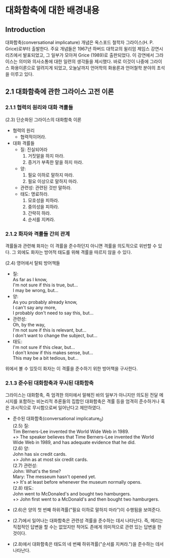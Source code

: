 # 대화함축에 대한 배경내용

## Introduction
대화함축(conversational implicature) 개념은 옥스포드 철학자 그라이스(H. P. Grice)로부터 출발한다. 주요 개념들은 1967년 하버드 대학교의 윌리엄 제임스 강연시리즈에서 발표되었고, 그 일부가 모아져 Grice (1989)로 출판되었다. 이 강연에서 그라이스는 의미와 의사소통에 대한 일련의 생각들을 제시했다. 바로 이것이 나중에 그라이스 화용이론으로 알려지게 되었고, 오늘날까지 언어학의 화용론과 언어철학 분야의 초석을 이루고 있다.

## 2.1 대화함축에 관한 그라이스 고전 이론
### 2.1.1 협력의 원리와 대화 격률들
(2.3) 단순화된 그라이스의 대화함축 이론
  * 협력의 원리
    * 협력적이어라.
  * 대화 격률들
    * 질: 진실되어라
      1. 거짓말을 하지 마라.
      2. 증거가 부족한 말을 하지 마라.
    * 양:
      1. 필요 이하로 말하지 마라.
      2. 필요 이상으로 말하지 마라.
    * 관련성: 관련된 것만 말하라.
    * 태도: 명료하라.
      1. 모호성을 피하라.
      2. 중의성을 피하라.
      3. 간략히 하라.
      4. 순서를 지켜라.

### 2.1.2 화자와 격률들 간의 관계
격률들과 관련해 화자는 이 격률을 준수하던지 아니면 격률을 의도적으로 위반할 수 있다. 그 외에도 화자는 방어적 태도를 위해 격률을 따르지 않을 수 있다.

(2.4) 영어에서 탈퇴 방어책들
  * 질:<br/>
    As far as I know, <br/>
    I'm not sure if this is true, but... <br/>
    I may be wrong, but... <br/>
  * 양:<br/>
    As you probably already know, <br/>
    I can't say any more, <br/>
    I probably don't need to say this, but... <br/>
  * 관련성:<br/>
    Oh, by the way, <br/>
    I'm not sure if this is relevant, but... <br/>
    I don't want to change the subject, but... <br/>
  * 태도:<br/>
    I'm not sure if this clear, but... <br/>
    I don't know if this makes sense, but... <br/>
    This may be a bit tedious, but... <br/>

위에서 볼 수 있듯이 화자는 이 격률을 준수하기 위한 방어책을 구사한다.

### 2.1.3 준수된 대화함축과 무시된 대화함축
그라이스는 대화함축, 즉 엄격한 의미에서 말해진 바의 일부가 아니지만 의도된 전달 메시지를 포함하는 비논리적 추론들의 집합인 대화함축은 격률 등을 엄격히 준수하거나 혹은 과시적으로 무시함으로써 일어난다고 제안하였다.

* 준수된 대화함축(conversational implicature<sub>0</sub>)<br/>
(2.5) 질:<br/>
  Tim Berners-Lee invented the World Wide Web in 1989.<br/>
  +> The speaker believes that Time Berners-Lee invented the World Wide Web in 1989, and has adequate evidence that he did.<br/>
(2.6) 양:<br/>
  John has six credit cards.<br/>
  +> John as at most six credit cards.<br/>
(2.7) 관련성:<br/>
  John: What's the time?<br/>
  Mary: The messeum hasn't opened yet.<br/>
  +> It's at least before whenever the museum normally opens.<br/>
(2.8) 태도:<br/>
  John went to McDonaled's and bought two hamburgers.<br/>
  +> John first went to a McDonald's and then bought two hamburgers.<br/>

* (2.6)은 양의 첫 번째 하위격률("필요 이하로 말하지 마라")이 수행됨을 보여준다.
* (2.7)에서 일어나는 대화함축은 관련성 격률을 준수하는 데서 나타난다. 즉, 메리는 직접적인 답변을 할 수는 없었지만 적어도 존에게 의미적으로 관련 있는 답변을 한 것이다.
* (2.8)에서 대화함축은 태도의 네 번째 하위격률("순서를 지켜라.")을 준수하는 데서 나타난다. 
